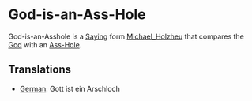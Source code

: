 # God-is-an-Ass-Hole

God-is-an-Asshole is a [Saying](200100000.md) form [Michael_Holzheu](0.md) that compares the [God](647004.md) with an [Ass-Hole](404..md).

## Translations

- [German](600004.md): Gott ist ein Arschloch
